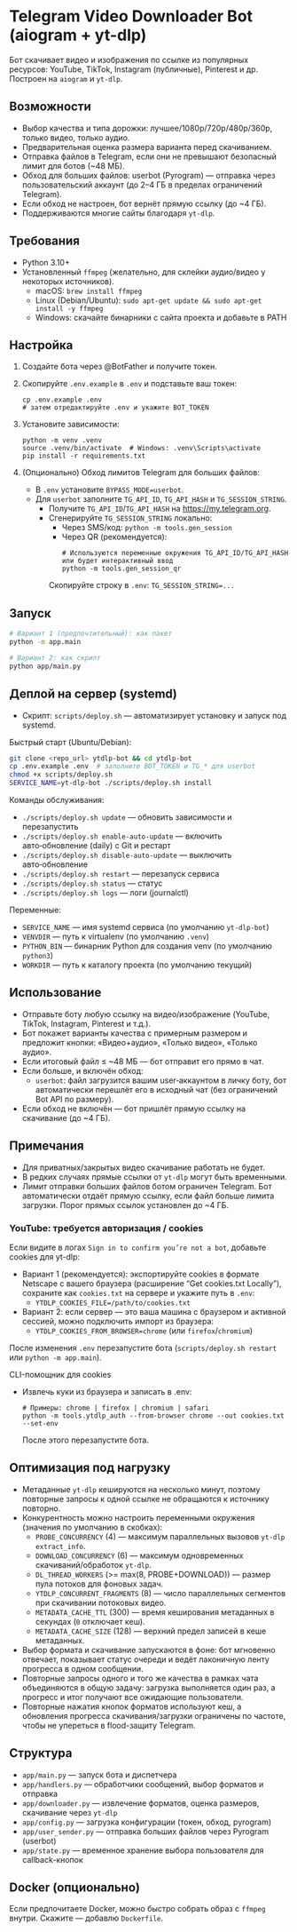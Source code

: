 # Telegram Video Downloader Bot (aiogram + yt-dlp)

Бот скачивает видео и изображения по ссылке из популярных ресурсов: YouTube, TikTok, Instagram (публичные), Pinterest и др. Построен на `aiogram` и `yt-dlp`.

## Возможности
- Выбор качества и типа дорожки: лучшее/1080p/720p/480p/360p, только видео, только аудио.
- Предварительная оценка размера варианта перед скачиванием.
- Отправка файлов в Telegram, если они не превышают безопасный лимит для ботов (~48 МБ).
- Обход для больших файлов: userbot (Pyrogram) — отправка через пользовательский аккаунт (до 2–4 ГБ в пределах ограничений Telegram).
- Если обход не настроен, бот вернёт прямую ссылку (до ~4 ГБ).
- Поддерживаются многие сайты благодаря `yt-dlp`.

## Требования
- Python 3.10+
- Установленный `ffmpeg` (желательно, для склейки аудио/видео у некоторых источников).
  - macOS: `brew install ffmpeg`
  - Linux (Debian/Ubuntu): `sudo apt-get update && sudo apt-get install -y ffmpeg`
  - Windows: скачайте бинарники с сайта проекта и добавьте в PATH

## Настройка
1. Создайте бота через @BotFather и получите токен.
2. Скопируйте `.env.example` в `.env` и подставьте ваш токен:
   ```
   cp .env.example .env
   # затем отредактируйте .env и укажите BOT_TOKEN
   ```
3. Установите зависимости:
   ```
   python -m venv .venv
   source .venv/bin/activate  # Windows: .venv\Scripts\activate
   pip install -r requirements.txt
   ```

4. (Опционально) Обход лимитов Telegram для больших файлов:
   - В `.env` установите `BYPASS_MODE=userbot`.
   - Для `userbot` заполните `TG_API_ID`, `TG_API_HASH` и `TG_SESSION_STRING`.
     - Получите `TG_API_ID`/`TG_API_HASH` на https://my.telegram.org.
     - Сгенерируйте `TG_SESSION_STRING` локально:
       - Через SMS/код: `python -m tools.gen_session`
       - Через QR (рекомендуется):
         ```
         # Используются переменные окружения TG_API_ID/TG_API_HASH или будет интерактивный ввод
         python -m tools.gen_session_qr
         ```
       Скопируйте строку в `.env`: `TG_SESSION_STRING=...`

## Запуск
```bash
# Вариант 1 (предпочтительный): как пакет
python -m app.main

# Вариант 2: как скрипт
python app/main.py
```

## Деплой на сервер (systemd)
- Скрипт: `scripts/deploy.sh` — автоматизирует установку и запуск под systemd.

Быстрый старт (Ubuntu/Debian):
```bash
git clone <repo_url> ytdlp-bot && cd ytdlp-bot
cp .env.example .env  # заполните BOT_TOKEN и TG_* для userbot
chmod +x scripts/deploy.sh
SERVICE_NAME=yt-dlp-bot ./scripts/deploy.sh install
```

Команды обслуживания:
- `./scripts/deploy.sh update` — обновить зависимости и перезапустить
- `./scripts/deploy.sh enable-auto-update` — включить авто‑обновление (daily) с Git и рестарт
- `./scripts/deploy.sh disable-auto-update` — выключить авто‑обновление
- `./scripts/deploy.sh restart` — перезапуск сервиса
- `./scripts/deploy.sh status` — статус
- `./scripts/deploy.sh logs` — логи (journalctl)

Переменные:
- `SERVICE_NAME` — имя systemd сервиса (по умолчанию `yt-dlp-bot`)
- `VENVDIR` — путь к virtualenv (по умолчанию `.venv`)
- `PYTHON_BIN` — бинарник Python для создания venv (по умолчанию `python3`)
- `WORKDIR` — путь к каталогу проекта (по умолчанию текущий)

## Использование
- Отправьте боту любую ссылку на видео/изображение (YouTube, TikTok, Instagram, Pinterest и т.д.).
- Бот покажет варианты качества с примерным размером и предложит кнопки: «Видео+аудио», «Только видео», «Только аудио».
- Если итоговый файл ≤ ~48 МБ — бот отправит его прямо в чат.
- Если больше, и включён обход:
  - `userbot`: файл загрузится вашим user‑аккаунтом в личку боту, бот автоматически перешлёт его в исходный чат (без ограничений Bot API по размеру).
- Если обход не включён — бот пришлёт прямую ссылку на скачивание (до ~4 ГБ).

## Примечания
- Для приватных/закрытых видео скачивание работать не будет.
- В редких случаях прямые ссылки от `yt-dlp` могут быть временными.
- Лимит отправки больших файлов ботом ограничен Telegram. Бот автоматически отдаёт прямую ссылку, если файл больше лимита загрузки. Порог прямых ссылок установлен до ~4 ГБ.

### YouTube: требуется авторизация / cookies
Если видите в логах `Sign in to confirm you’re not a bot`, добавьте cookies для yt-dlp:
- Вариант 1 (рекомендуется): экспортируйте cookies в формате Netscape с вашего браузера (расширение “Get cookies.txt Locally”), сохраните как `cookies.txt` на сервере и укажите путь в `.env`:
  - `YTDLP_COOKIES_FILE=/path/to/cookies.txt`
- Вариант 2: если сервер — это ваша машина с браузером и активной сессией, можно подключить импорт из браузера:
  - `YTDLP_COOKIES_FROM_BROWSER=chrome` (или `firefox`/`chromium`)

После изменения `.env` перезапустите бота (`scripts/deploy.sh restart` или `python -m app.main`).

CLI-помощник для cookies
- Извлечь куки из браузера и записать в .env:
  ```
  # Примеры: chrome | firefox | chromium | safari
  python -m tools.ytdlp_auth --from-browser chrome --out cookies.txt --set-env
  ```
  После этого перезапустите бота.

## Оптимизация под нагрузку
- Метаданные `yt-dlp` кешируются на несколько минут, поэтому повторные запросы к одной ссылке не обращаются к источнику повторно.
- Конкурентность можно настроить переменными окружения (значения по умолчанию в скобках):
  - `PROBE_CONCURRENCY` (4) — максимум параллельных вызовов `yt-dlp extract_info`.
  - `DOWNLOAD_CONCURRENCY` (6) — максимум одновременных скачиваний/обработок `yt-dlp`.
  - `DL_THREAD_WORKERS` (>= max(8, PROBE+DOWNLOAD)) — размер пула потоков для фоновых задач.
  - `YTDLP_CONCURRENT_FRAGMENTS` (8) — число параллельных сегментов при скачивании потоковых видео.
  - `METADATA_CACHE_TTL` (300) — время кеширования метаданных в секундах (`0` отключает кеш).
  - `METADATA_CACHE_SIZE` (128) — верхний предел записей в кеше метаданных.
- Выбор формата и скачивание запускаются в фоне: бот мгновенно отвечает, показывает статус очереди и ведёт лаконичную ленту прогресса в одном сообщении.
- Повторные запросы одного и того же качества в рамках чата объединяются в общую задачу: загрузка выполняется один раз, а прогресс и итог получают все ожидающие пользователи.
- Повторные нажатия кнопок форматов используют кеш, а обновления прогресса скачивания/загрузки ограничены по частоте, чтобы не упереться в flood-защиту Telegram.

## Структура
- `app/main.py` — запуск бота и диспетчера
- `app/handlers.py` — обработчики сообщений, выбор форматов и отправка
- `app/downloader.py` — извлечение форматов, оценка размеров, скачивание через `yt-dlp`
- `app/config.py` — загрузка конфигурации (токен, обход, pyrogram)
- `app/user_sender.py` — отправка больших файлов через Pyrogram (userbot)
- `app/state.py` — временное хранение выбора пользователя для callback-кнопок

## Docker (опционально)
Если предпочитаете Docker, можно быстро собрать образ с `ffmpeg` внутри. Скажите — добавлю `Dockerfile`.
